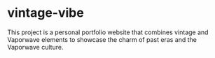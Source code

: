 # vintage-vibe
This project is a personal portfolio website that combines vintage and Vaporwave elements to showcase the charm of past eras and the Vaporwave culture.
